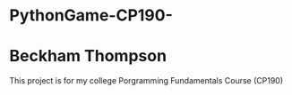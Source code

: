 # PythonGame-CP190-
# Beckham Thompson 


This project is for my college Porgramming Fundamentals Course (CP190)
